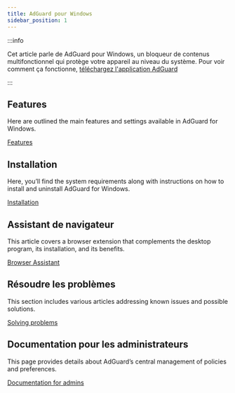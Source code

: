 ```yaml
---
title: AdGuard pour Windows
sidebar_position: 1
---
```


:::info

Cet article parle de AdGuard pour Windows, un bloqueur de contenus multifonctionnel qui protège votre appareil au niveau du système. Pour voir comment ça fonctionne, [téléchargez l'application AdGuard](https://agrd.io/download-kb-adblock)

:::

## Features

Here are outlined the main features and settings available in AdGuard for Windows.

[Features](/adguard-for-windows/features/features.md)

## Installation

Here, you’ll find the system requirements along with instructions on how to install and uninstall AdGuard for Windows.

[Installation](/adguard-for-windows/installation.md)

## Assistant de navigateur

This article covers a browser extension that complements the desktop program, its installation, and its benefits.

[Browser Assistant](/adguard-for-windows/browser-assistant.md)

## Résoudre les problèmes

This section includes various articles addressing known issues and possible solutions.

[Solving problems](/adguard-for-windows/solving-problems/solving-problems.md)

## Documentation pour les administrateurs

This page provides details about AdGuard’s central management of policies and preferences.

[Documentation for admins](/adguard-for-windows/admins-documentation.md)
